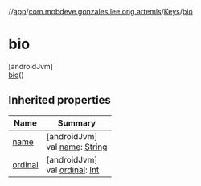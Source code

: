 //[app](../../../../index.md)/[com.mobdeve.gonzales.lee.ong.artemis](../../index.md)/[Keys](../index.md)/[bio](index.md)

# bio

[androidJvm]\
[bio](index.md)()

## Inherited properties

| Name | Summary |
|---|---|
| [name](name.md) | [androidJvm]<br>val [name](name.md): [String](https://kotlinlang.org/api/latest/jvm/stdlib/kotlin/-string/index.html) |
| [ordinal](ordinal.md) | [androidJvm]<br>val [ordinal](ordinal.md): [Int](https://kotlinlang.org/api/latest/jvm/stdlib/kotlin/-int/index.html) |
